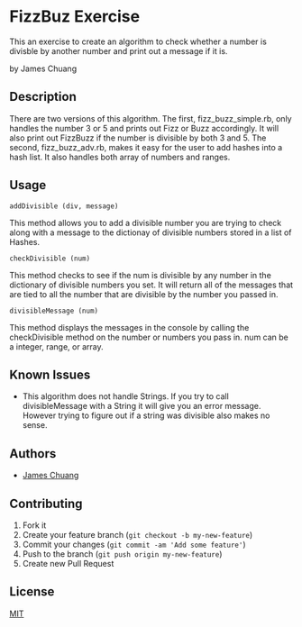 # FizzBuz Exercise

This an exercise to create an algorithm to check whether a number is divisble by another number and print out a message if it is.

by James Chuang
## Description
There are two versions of this algorithm. The first, fizz_buzz_simple.rb, only handles the number 3 or 5 and prints out Fizz or Buzz accordingly. It will also print out FizzBuzz if the number is divisible by both 3 and 5. The second, fizz_buzz_adv.rb, makes it easy for the user to add hashes into a hash list. It also handles both array of numbers and ranges.

## Usage

```shell
addDivisible (div, message)
```
This method allows you to add a divisible number you are trying to check along with a message to the dictionay of divisible numbers stored in a list of Hashes.
```shell
checkDivisible (num)
```
This method checks to see if the num is divisible by any number in the dictionary of divisible numbers you set. It will return all of the messages that are tied to all the number that are divisible by the number you passed in.
```shell
divisibleMessage (num)
```
This method displays the messages in the console by calling the checkDivisible method on the number or numbers you pass in. num can be a integer, range, or array.

## Known Issues

* This algorithm does not handle Strings. If you try to call divisibleMessage with a String it will give you an error message. However trying to figure out if a string was divisible also makes no sense.

## Authors

* [James Chuang](https://github.com/hiddensanctum)

## Contributing

1. Fork it
2. Create your feature branch (`git checkout -b my-new-feature`)
3. Commit your changes (`git commit -am 'Add some feature'`)
4. Push to the branch (`git push origin my-new-feature`)
5. Create new Pull Request

## License

[MIT][1]


[1]: http://opensource.org/licenses/MIT